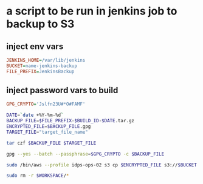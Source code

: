 # a script to be run in jenkins job to backup to S3

## inject env vars
```ini
JENKINS_HOME=/var/lib/jenkins
BUCKET=name-jenkins-backup
FILE_PREFIX=JenkinsBackup
```
## inject password vars to build
```ini
GPG_CRYPTO='Jslfn23U#*O#FAMF'
```

```sh
DATE=`date +%Y-%m-%d`
BACKUP_FILE=$FILE_PREFIX-$BUILD_ID-$DATE.tar.gz
ENCRYPTED_FILE=$BACKUP_FILE.gpg
TARGET_FILE="target_file_name"

tar czf $BACKUP_FILE $TARGET_FILE

gpg --yes --batch --passphrase=$GPG_CRYPTO -c $BACKUP_FILE

sudo /bin/aws --profile idps-ops-02 s3 cp $ENCRYPTED_FILE s3://$BUCKET

sudo rm -r $WORKSPACE/*
```